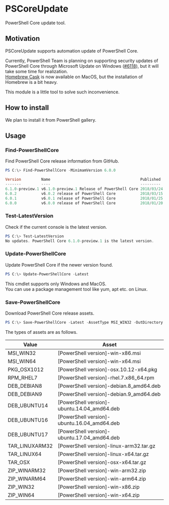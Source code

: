 # PSCoreUpdate

PowerShell Core update tool.

## Motivation

PSCoreUpdate supports automation update of PowerShell Core.  

Currently, PowerShell Team is planning on supporting security updates of PowerShell Core through Microsoft Update on Windows ([#6118](https://github.com/PowerShell/PowerShell/issues/6118)), but it will take some time for realization.  
[Homebrew Cask](https://caskroom.github.io/) is now available on MacOS, but the installation of Homebrew is a bit heavy.  

This module is a little tool to solve such inconvenience.

## How to install

We plan to install it from PowerShell gallery.

## Usage

### Find-PowerShellCore

Find PowerShell Core release information from GitHub.

```powershell
PS C:\> Find-PowerShellCore -MinimamVersion 6.0.0

Version         Name                                        Published           PreRelease
-------         ----                                        ---------           ----------
6.1.0-preview.1 v6.1.0-preview.1 Release of PowerShell Core 2018/03/24 1:21:41  False
6.0.2           v6.0.2 release of PowerShell Core           2018/03/15 18:00:46 False
6.0.1           v6.0.1 release of PowerShell Core           2018/01/25 22:14:29 False
6.0.0           v6.0.0 release of PowerShell Core           2018/01/20 0:19:22  False
```

### Test-LatestVersion

Check if the current console is the latest version.

```powershell
PS C:\> Test-LatestVersion
No updates. PowerShell Core 6.1.0-preview.1 is the latest version.
```

### Update-PowerShellCore

Update PowerShell Core if the newer version found.   

```powershell
PS C:\> Update-PowerShellCore -Latest
```

This cmdlet supports only Windows and MacOS.  
You can use a package management tool like yum, apt etc. on Linux.

### Save-PowerShellCore

Download PowerShell Core release assets.

```powershell
PS C:\> Save-PowerShellCore -Latest -AssetType MSI_WIN32 -OutDirectory .\
```

The types of assets are as follows.

|Value|Asset|
|----|----|
|MSI_WIN32|[PowerShell version]-win-x86.msi|
|MSI_WIN64|[PowerShell version]-win-x64.msi|
|PKG_OSX1012|[PowerShell version]-osx.10.12-x64.pkg|
|RPM_RHEL7|[PowerShell version]-rhel.7.x86_64.rpm|
|DEB_DEBIAN8|[PowerShell version]-debian.8_amd64.deb|
|DEB_DEBIAN9|[PowerShell version]-debian.9_amd64.deb|
|DEB_UBUNTU14|[PowerShell version]-ubuntu.14.04_amd64.deb|
|DEB_UBUNTU16|[PowerShell version]-ubuntu.16.04_amd64.deb|
|DEB_UBUNTU17|[PowerShell version]-ubuntu.17.04_amd64.deb|
|TAR_LINUXARM32|[PowerShell version]-linux-arm32.tar.gz|
|TAR_LINUX64|[PowerShell version]-linux-x64.tar.gz|
|TAR_OSX|[PowerShell version]-osx-x64.tar.gz|
|ZIP_WINARM32|[PowerShell version]-win-arm32.zip|
|ZIP_WINARM64|[PowerShell version]-win-arm64.zip|
|ZIP_WIN32|[PowerShell version]-win-x86.zip|
|ZIP_WIN64|[PowerShell version]-win-x64.zip|
